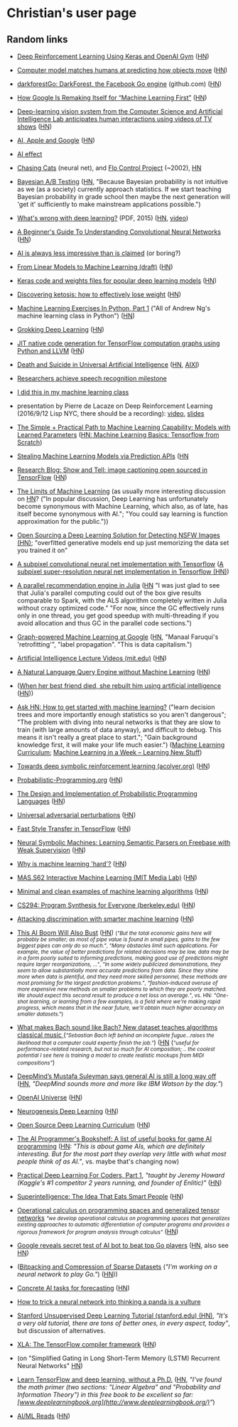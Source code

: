 # Christian's user page

## Random links

* [Deep Reinforcement Learning Using Keras and OpenAI Gym](https://github.com/coreylynch/async-rl) ([HN](https://news.ycombinator.com/item?id=11874467))

* [Computer model matches humans at predicting how objects move](http://news.mit.edu/2016/csail-computer-model-matches-humans-predicting-how-objects-move-0104) ([HN](https://news.ycombinator.com/item?id=11918241))

* [darkforestGo: DarkForest, the Facebook Go engine](https://github.com/facebookresearch/darkforestGo) (github.com) ([HN](https://news.ycombinator.com/item?id=11922864))

* [How Google Is Remaking Itself for “Machine Learning First”](https://backchannel.com/how-google-is-remaking-itself-as-a-machine-learning-first-company-ada63defcb70#.nljh17nb5) ([HN](https://news.ycombinator.com/item?id=11954988))

* [Deep-learning vision system from the Computer Science and Artificial Intelligence Lab anticipates human interactions using videos of TV shows](https://news.mit.edu/2016/teaching-machines-to-predict-the-future-0621) ([HN](https://news.ycombinator.com/item?id=11948590))

* [AI, Apple and Google](http://ben-evans.com/benedictevans/2016/6/23/ai-apple-and-google) ([HN](https://news.ycombinator.com/item?id=11964658))

* [AI effect](https://en.wikipedia.org/wiki/AI_effect)

* [Chasing Cats](http://myplace.frontier.com/~r.bond/cats/cats.htm) (neural net), and [Flo Control Project](http://www.quantumpicture.com/Flo_Control/flo_control.htm) (~2002), [HN](https://news.ycombinator.com/item?id=12058864)

* [Bayesian A/B Testing](http://developers.lyst.com/2014/05/10/bayesian-ab-testing/) ([HN](https://news.ycombinator.com/item?id=7815419), "Because Bayesian probability is not intuitive as we (as a society) currently approach statistics. If we start teaching Bayesian probability in grade school then maybe the next generation will 'get it' sufficiently to make mainstream applications possible.")

* [What's wrong with deep learning?](http://www.pamitc.org/cvpr15/files/lecun-20150610-cvpr-keynote.pdf) (PDF, 2015) ([HN](https://news.ycombinator.com/item?id=12089718), [video](http://techtalks.tv/talks/whats-wrong-with-deep-learning/61639/))

* [A Beginner's Guide To Understanding Convolutional Neural Networks](https://adeshpande3.github.io/adeshpande3.github.io/A-Beginner's-Guide-To-Understanding-Convolutional-Neural-Networks/) ([HN](https://news.ycombinator.com/item?id=12135399))

* [AI is always less impressive than is claimed](https://news.ycombinator.com/item?id=12200196) (or boring?)

* [From Linear Models to Machine Learning (draft)](http://heather.cs.ucdavis.edu/draftregclass.pdf) ([HN](https://news.ycombinator.com/item?id=12237998))

* [Keras code and weights files for popular deep learning models](https://github.com/fchollet/deep-learning-models) ([HN](https://news.ycombinator.com/item?id=12239096))

* [Discovering ketosis: how to effectively lose weight](https://github.com/arielf/weight-loss) ([HN](https://news.ycombinator.com/item?id=12279415))

* [Machine Learning Exercises In Python, Part 1](http://www.johnwittenauer.net/machine-learning-exercises-in-python-part-1/) ("All of Andrew Ng's machine learning class in Python") ([HN](https://news.ycombinator.com/item?id=12279494#12280419))

* [Grokking Deep Learning](https://iamtrask.github.io/2016/08/17/grokking-deep-learning/) ([HN](https://news.ycombinator.com/item?id=12309777))

* [JIT native code generation for TensorFlow computation graphs using Python and LLVM](http://blog.christianperone.com/2016/08/jit-native-code-generation-for-tensorflow-computation-graphs-using-python-and-llvm/) ([HN](https://news.ycombinator.com/item?id=12336125))

* [Death and Suicide in Universal Artificial Intelligence](https://arxiv.org/abs/1606.00652) ([HN](https://news.ycombinator.com/item?id=12350293), [AIXI](https://en.wikipedia.org/wiki/AIXI))

* [Researchers achieve speech recognition milestone](https://news.ycombinator.com/item?id=12501036)

* [I did this in my machine learning class](https://news.ycombinator.com/item?id=5397797)

* presentation by Pierre de Lacaze on Deep Reinforcement Learning (2016/9/12 Lisp NYC, there should be a recording): [video](https://vimeo.com/184511491), [slides](http://www.slideshare.net/delaray/reinforcement-learning-and-artificial-neural-nets)

* [The Simple + Practical Path to Machine Learning Capability: Models with Learned Parameters](https://indico.io/blog/simple-practical-path-to-machine-learning-capability-part3/) ([HN: Machine Learning Basics: Tensorflow from Scratch](https://news.ycombinator.com/item?id=12557212))

* [Stealing Machine Learning Models via Prediction APIs](http://arxiv.org/abs/1609.02943) ([HN](https://news.ycombinator.com/item?id=12557782])

* [Research Blog: Show and Tell: image captioning open sourced in TensorFlow](https://research.googleblog.com/2016/09/show-and-tell-image-captioning-open.html) ([HN](https://news.ycombinator.com/item?id=12558291))

* [The Limits of Machine Learning](http://nautil.us/blog/the-fundamental-limits-of-machine-learning) (as usually more interesting discussion on [HN](https://news.ycombinator.com/item?id=12577629)? ("In popular discussion, Deep Learning has unfortunately become synonymous with Machine Learning, which also, as of late, has itself become synonymous with AI."; "You could say learning is function approximation for the public."))

* [Open Sourcing a Deep Learning Solution for Detecting NSFW Images (HN)](https://news.ycombinator.com/item?id=12614193); "overfitted generative models end up just memorizing the data set you trained it on"

* [A subpixel convolutional neural net implementation with Tensorflow](https://github.com/Tetrachrome/subpixel) ([A subpixel super-resolution neural net implementation in Tensorflow (HN)](https://news.ycombinator.com/item?id=12619413))

* [A parallel recommendation engine in Julia](http://juliacomputing.com/blog/2016/04/22/a-parallel-recommendation-engine-in-julia.html) ([HN](https://news.ycombinator.com/item?id=12652691) "I was just glad to see that Julia's parallel computing could out of the box give results comparable to Spark, with the ALS algorithm completely written in Julia without crazy optimized code." "For now, since the GC effectively runs only in one thread, you get good speedup with multi-threading if you avoid allocation and thus GC in the parallel code sections.")

* [Graph-powered Machine Learning at Google](https://research.googleblog.com/2016/10/graph-powered-machine-learning-at-google.html) ([HN](https://news.ycombinator.com/item?id=12662749), "Manaal Faruqui's 'retrofitting'", "label propagation". "This is data capitalism.")

* [Artificial Intelligence Lecture Videos (mit.edu)](https://ocw.mit.edu/courses/electrical-engineering-and-computer-science/6-034-artificial-intelligence-fall-2010/lecture-videos/) ([HN](https://news.ycombinator.com/item?id=12667761))

* [A Natural Language Query Engine without Machine Learning](http://blog.ayoungprogrammer.com/2016/10/natural-lang-query-engine.html/) ([HN](https://news.ycombinator.com/item?id=12666491))

* ([When her best friend died, she rebuilt him using artificial intelligence](http://www.theverge.com/a/luka-artificial-intelligence-memorial-roman-mazurenko-bot) ([HN](https://news.ycombinator.com/item?id=12657119)))

* [Ask HN: How to get started with machine learning?](https://news.ycombinator.com/item?id=12713056) ("learn decision trees and more importantly enough statistics so you aren't dangerous"; "The problem with diving into neural networks is that they are slow to train (with large amounts of data anyway), and difficult to debug. This means it isn't really a great place to start."; "Gain background knowledge first, it will make your life much easier.") ([Machine Learning Curriculum](http://karlrosaen.com/ml/); [Machine Learning in a Week – Learning New Stuff](https://medium.com/learning-new-stuff/machine-learning-in-a-week-a0da25d59850#.1lx2tvwnv))

* [Towards deep symbolic reinforcement learning (acolyer.org)](https://blog.acolyer.org/2016/10/12/towards-deep-symbolic-reinforcement-learning/) ([HN](https://news.ycombinator.com/item?id=12713436))

* [Probabilistic-Programming.org](http://probabilistic-programming.org/wiki/Home) ([HN](https://news.ycombinator.com/item?id=12773557))

* [The Design and Implementation of Probabilistic Programming Languages](http://dippl.org/?) ([HN](https://news.ycombinator.com/item?id=12774448))

* [Universal adversarial perturbations](https://arxiv.org/abs/1610.08401) ([HN](https://news.ycombinator.com/item?id=12824380))

* [Fast Style Transfer in TensorFlow](https://github.com/lengstrom/fast-style-transfer/) ([HN](https://news.ycombinator.com/item?id=12838152))

* [Neural Symbolic Machines: Learning Semantic Parsers on Freebase with Weak Supervision](https://arxiv.org/abs/1611.00020) ([HN](https://news.ycombinator.com/item?id=12854209))

* [Why is machine learning 'hard'?](http://ai.stanford.edu/~zayd/why-is-machine-learning-hard.html) ([HN](https://news.ycombinator.com/item?id=12936891))

* [MAS.S62 Interactive Machine Learning (MIT Media Lab)](http://iml.media.mit.edu/) ([HN](https://news.ycombinator.com/item?id=12943067))

* [Minimal and clean examples of machine learning algorithms](https://github.com/rushter/MLAlgorithms) ([HN](https://news.ycombinator.com/item?id=12956687))

* [CS294: Program Synthesis for Everyone (berkeley.edu)](https://people.eecs.berkeley.edu/~bodik/cs294fa12) ([HN](https://news.ycombinator.com/item?id=13001068))

* [Attacking discrimination with smarter machine learning](http://research.google.com/bigpicture/attacking-discrimination-in-ml/) ([HN](https://news.ycombinator.com/item?id=13004790))

* [This AI Boom Will Also Bust](http://www.overcomingbias.com/2016/12/this-ai-boom-will-also-bust.html) ([HN](https://news.ycombinator.com/item?id=13096222)) <small>(*"But the total economic gains here will probably be smaller; as most of pipe value is found in small pipes, gains to the few biggest pipes can only do so much."*, *"Many obstacles limit such applications. For example, the value of better predictions for related decisions may be low, data may be in a form poorly suited to informing predictions, making good use of predictions might require larger reorganizations, ..."*, *"In some widely publicized demonstrations, they seem to allow substantially more accurate predictions from data. Since they shine more when data is plentiful, and they need more skilled personnel, these methods are most promising for the largest prediction problems."*, *"fashion-induced overuse of more expensive new methods on smaller problems to which they are poorly matched. We should expect this second result to produce a net loss on average.*", vs. HN: *"One-shot learning, or learning from a few examples, is a field where we're making rapid progress, which means that in the near future, we'll obtain much higher accuracy on smaller datasets."*)</small>

* [What makes Bach sound like Bach? New dataset teaches algorithms classical music ](http://www.washington.edu/news/2016/11/30/what-makes-bach-sound-like-bach-new-dataset-teaches-algorithms-classical-music/) (<small>*"Sebastian Bach left behind an incomplete fugue...raises the likelihood that a computer could expertly finish the job."*</small>) ([HN](https://news.ycombinator.com/item?id=13103225) (<small>*"useful for performance-related research, but not so much for AI composition; .. the coolest potential I see here is training a model to create realistic mockups from MIDI compositions"*</small>)

* [DeepMind’s Mustafa Suleyman says general AI is still a long way off](https://techcrunch.com/2016/12/05/deepmind-ceo-mustafa-suleyman-says-general-ai-is-still-a-long-way-off/) ([HN](https://news.ycombinator.com/item?id=13104970), *"DeepMind sounds more and more like IBM Watson by the day."*)

* [OpenAI Universe](https://universe.openai.com/) ([HN](https://news.ycombinator.com/item?id=13103742))

* [Neurogenesis Deep Learning](https://arxiv.org/abs/1612.03770) ([HN](https://news.ycombinator.com/item?id=13171883))

* [Open Source Deep Learning Curriculum](http://www.deeplearningweekly.com/pages/open_source_deep_learning_curriculum) ([HN](https://news.ycombinator.com/item?id=13150800))

* [The AI Programmer's Bookshelf: A list of useful books for game AI programming](http://alumni.media.mit.edu/~jorkin/aibooks.html) ([HN](https://news.ycombinator.com/item?id=13174542): *"This is about game AIs, which are definitely interesting. But for the most part they overlap very little with what most people think of as AI."*, vs. maybe that's changing now)

* [Practical Deep Learning For Coders, Part 1](http://course.fast.ai/), *"taught by Jeremy Howard (Kaggle's #1 competitor 2 years running, and founder of Enlitic)"* ([HN](https://news.ycombinator.com/item?id=13224588))

* [Superintelligence: The Idea That Eats Smart People](http://idlewords.com/talks/superintelligence.htm) ([HN](https://news.ycombinator.com/item?id=13240811))

* [Operational calculus on programming spaces and generalized tensor networks](https://arxiv.org/abs/1610.07690) <small>*"we develop operational calculus on programming spaces that generalizes existing approaches to automatic differentiation of computer programs and provides a rigorous framework for program analysis through calculus"*</small> ([HN](https://news.ycombinator.com/item?id=13280818))

* [Google reveals secret test of AI bot to beat top Go players](www.nature.com/news/google-reveals-secret-test-of-ai-bot-to-beat-top-go-players-1.21253) ([HN](https://news.ycombinator.com/item?id=13320013), also see [HN](https://news.ycombinator.com/item?id=13312219))

* ([Bitpacking and Compression of Sparse Datasets](http://moderndescartes.com/essays/bitpacking_compression) (*"I'm working on a neural network to play Go."*) ([HN](https://news.ycombinator.com/item?id=13334490)))

* [Concrete AI tasks for forecasting](http://aiimpacts.org/concrete-ai-tasks-for-forecasting/) ([HN](https://news.ycombinator.com/item?id=13334145))

* [How to trick a neural network into thinking a panda is a vulture](https://codewords.recurse.com/issues/five/why-do-neural-networks-think-a-panda-is-a-vulture)

* [Stanford Unsupervised Deep Learning Tutorial (stanford.edu) (HN)](https://news.ycombinator.com/item?id=13353941), *"It's a very old tutorial, there are tons of better ones, in every aspect, today"*, but discussion of alternatives.

* [XLA: The TensorFlow compiler framework](https://www.tensorflow.org/versions/master/resources/xla_prerelease) ([HN](https://news.ycombinator.com/item?id=13354316))

* (on "Simplified Gating in Long Short-Term Memory (LSTM) Recurrent Neural Networks" [HN](https://news.ycombinator.com/item?id=13389213))

* [Learn TensorFlow and deep learning, without a Ph.D.](https://cloud.google.com/blog/big-data/2017/01/learn-tensorflow-and-deep-learning-without-a-phd) ([HN](https://news.ycombinator.com/item?id=13464496), *"I've found the math primer (two sections: "Linear Algebra" and "Probability and Information Theory") in this free book to be excellent so far: [www.deeplearningbook.org](http://www.deeplearningbook.org/)"*)

* [AI/ML Reads](http://aireads.top/) ([HN](https://news.ycombinator.com/item?id=13480925))

